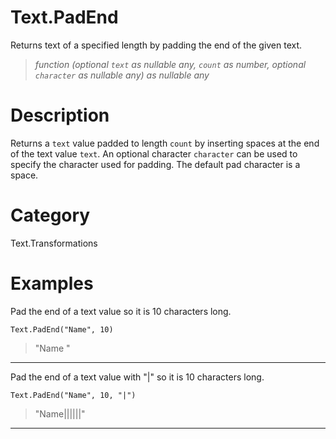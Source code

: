﻿# Text.PadEnd
Returns text of a specified length by padding the end of the given text.
> _function (optional <code>text</code> as nullable any, <code>count</code> as number, optional <code>character</code> as nullable any) as nullable any_
# Description 
Returns a <code>text</code> value padded to length <code>count</code> by inserting spaces at the end of the text value <code>text</code>. 
    An optional character <code>character</code> can be used to specify the character used for padding. The default pad character is a space.

# Category 
Text.Transformations
# Examples 
Pad the end of a text value so it is 10 characters long.
```
Text.PadEnd("Name", 10)
```
> "Name      "
***
Pad the end of a text value with "|" so it is 10 characters long.
```
Text.PadEnd("Name", 10, "|")
```
> "Name||||||"
***
